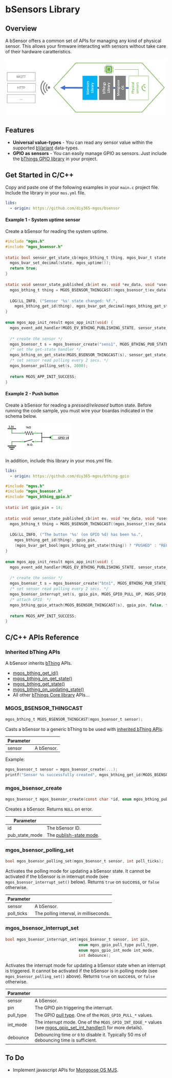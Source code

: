 # bSensors Library
## Overview
A bSensor offers a common set of APIs for managing any kind of physical sensor. This allows your firmware interacting with sensors without take care of their hardware caratteristics.

![bSensor blocks diagram](docs/bsensor_blocks_diagram.png)
## Features
- **Universal value-types** - You can read any sensor value within the supported [bVariant](https://github.com/diy365-mgos/bvar) data-types.
- **GPIO as sensors** - You can easily manage GPIO as sensors. Just include the [bThings GPIO library](https://github.com/diy365-mgos/bthing-gpio) in your project.
## Get Started in C/C++
Copy and paste one of the following examples in your `main.c` project file. Include the library in your `mos.yml` file.
```yaml
libs:
  - origin: https://github.com/diy365-mgos/bsensor
```
#### Example 1 - System uptime sensor
Create a bSensor for reading the system uptime.
```c
#include "mgos.h"
#include "mgos_bsensor.h"

static bool sensor_get_state_cb(mgos_bthing_t thing, mgos_bvar_t state, void *userdata) {
  mgos_bvar_set_decimal(state, mgos_uptime());
  return true;
}

static void sensor_state_published_cb(int ev, void *ev_data, void *userdata) {
  mgos_bthing_t thing = MGOS_BSENSOR_THINGCAST((mgos_bsensor_t)ev_data);

  LOG(LL_INFO, ("Sensor '%s' state changed: %f.",
    mgos_bthing_get_id(thing), mgos_bvar_get_decimal(mgos_bthing_get_state(thing))));
}

enum mgos_app_init_result mgos_app_init(void) {
  mgos_event_add_handler(MGOS_EV_BTHING_PUBLISHING_STATE, sensor_state_published_cb, NULL);

  /* create the sensor */
  mgos_bsensor_t s = mgos_bsensor_create("sens1", MGOS_BTHING_PUB_STATE_MODE_CHANGED);
  /* set the get-state handler */
  mgos_bthing_on_get_state(MGOS_BSENSOR_THINGCAST(s), sensor_get_state_cb, NULL);
  /* set sensor read polling every 2 secs. */
  mgos_bsensor_polling_set(s, 2000);
  
  return MGOS_APP_INIT_SUCCESS;
}
```
#### Example 2 - Push button
Create a bSensor for reading a *pressed/released* button state. Before running the code sample, you must wire your boardas indicated in the schema below. 

![Example #2 schema](docs/example_2_schema.png)

In addition, include this library in your mos.yml file.
```yaml
libs:
  - origin: https://github.com/diy365-mgos/bthing-gpio
```
```c
#include "mgos.h"
#include "mgos_bsensor.h"
#include "mgos_bthing_gpio.h"

static int gpio_pin = 14;

static void sensor_state_published_cb(int ev, void *ev_data, void *userdata) {
  mgos_bthing_t thing = MGOS_BSENSOR_THINGCAST((mgos_bsensor_t)ev_data);

  LOG(LL_INFO, ("The button '%s' (on GPIO %d) has been %s.",
    mgos_bthing_get_id(thing), gpio_pin,
    (mgos_bvar_get_bool(mgos_bthing_get_state(thing)) ? "PUSHED" : "RELEASED")));
}

enum mgos_app_init_result mgos_app_init(void) {
  mgos_event_add_handler(MGOS_EV_BTHING_PUBLISHING_STATE, sensor_state_published_cb, NULL);

  /* create the sensor */
  mgos_bsensor_t s = mgos_bsensor_create("btn1", MGOS_BTHING_PUB_STATE_MODE_CHANGED);
  /* set sensor read polling every 2 secs. */
  mgos_bsensor_interrupt_set(s, gpio_pin, MGOS_GPIO_PULL_UP, MGOS_GPIO_INT_EDGE_ANY, 50);
  /* attach GPIO  */
  mgos_bthing_gpio_attach(MGOS_BSENSOR_THINGCAST(s), gpio_pin, false, false);
  
  return MGOS_APP_INIT_SUCCESS;
}
```
## C/C++ APIs Reference
### Inherited bThing APIs
A bSensor inherits [bThing](https://github.com/diy365-mgos/bthing) APIs.
- [mgos_bthing_get_id()](https://github.com/diy365-mgos/bthing#mgos_bthing_get_id)
- [mgos_bthing_on_get_state()](https://github.com/diy365-mgos/bthing#mgos_bthing_on_get_state)
- [mgos_bthing_get_state()](https://github.com/diy365-mgos/bthing#mgos_bthing_get_state)
- [mgos_bthing_on_updating_state()](https://github.com/diy365-mgos/bthing#mgos_bthing_on_updating_state)
- All other [bThings Core library](https://github.com/diy365-mgos/bthing) APIs...
  
### MGOS_BSENSOR_THINGCAST
```c
mgos_bthing_t MGOS_BSENSOR_THINGCAST(mgos_bsensor_t sensor);
```
Casts a bSensor to a generic bThing to be used with [inherited bThing APIs](#inherited-bthing-apis).

|Parameter||
|--|--|
|sensor|A bSensor.|

Example:
```c
mgos_bsensor_t sensor = mgos_bsensor_create(...);
printf("Sensor %s successfully created", mgos_bthing_get_id(MGOS_BSENSOR_THINGCAST(sensor)));
```
### mgos_bsensor_create
```c
mgos_bsensor_t mgos_bsensor_create(const char *id, enum mgos_bthing_pub_state_mode pub_state_mode);
```
Creates a bSensor. Returns `NULL` on error.

|Parameter||
|--|--|
|id|The bSensor ID.|
|pub_state_mode|The [publish-state mode](https://github.com/diy365-mgos/bthing#enum-mgos_bthing_pub_state_mode).|
### mgos_bsensor_polling_set
```c
bool mgos_bsensor_polling_set(mgos_bsensor_t sensor, int poll_ticks);
```
Activates the polling mode for updating a bSensor state. It cannot be activated if the bSensor is in interrupt mode (see `mgos_bsensor_interrupt_set()` below). Returns `true` on success, or `false` otherwise.

|Parameter||
|--|--|
|sensor|A bSensor.|
|poll_ticks|The polling interval, in milliseconds.|
### mgos_bsensor_interrupt_set
```c
bool mgos_bsensor_interrupt_set(mgos_bsensor_t sensor, int pin,
                                enum mgos_gpio_pull_type pull_type,
                                enum mgos_gpio_int_mode int_mode,
                                int debounce);
```
Activates the interrupt mode for updating a bSensor state when an interrupt is triggered. It cannot be activated if the bSensor is in polling mode (see `mgos_bsensor_polling_set()` above). Returns `true` on success, or `false` otherwise.

|Parameter||
|--|--|
|sensor|A bSensor.|
|pin|The GPIO pin triggering the interrupt.|
|pull_type|The GPIO [pull type](https://mongoose-os.com/docs/mongoose-os/api/core/mgos_gpio.h.md#mgos_gpio_set_pull). One of the `MGOS_GPIO_PULL_*` values.|
|int_mode|The interrupt mode. One of the `MGOS_GPIO_INT_EDGE_*` values (see [mgos_gpio_set_int_handler()](https://mongoose-os.com/docs/mongoose-os/api/core/mgos_gpio.h.md#mgos_gpio_set_int_handler) for more details).|
|debounce|Debouncing time or `0` to disable it. Typically 50 ms of debouncing time is sufficient.|
## To Do
- Implement javascript APIs for [Mongoose OS MJS](https://github.com/mongoose-os-libs/mjs).
